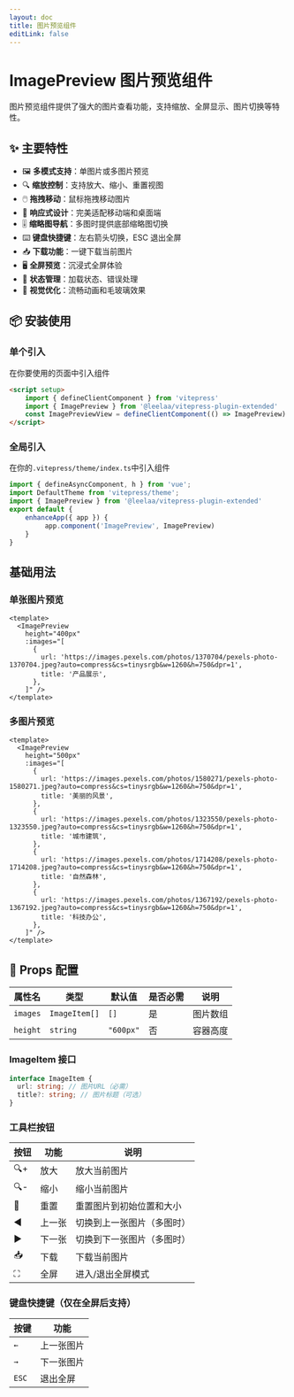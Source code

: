```yaml
---
layout: doc
title: 图片预览组件
editLink: false
---
```


# ImagePreview 图片预览组件

图片预览组件提供了强大的图片查看功能，支持缩放、全屏显示、图片切换等特性。

## ✨ 主要特性

- 🖼️ **多模式支持**：单图片或多图片预览
- 🔍 **缩放控制**：支持放大、缩小、重置视图
- 🖱️ **拖拽移动**：鼠标拖拽移动图片
- 📱 **响应式设计**：完美适配移动端和桌面端
- 🎚️ **缩略图导航**：多图时提供底部缩略图切换
- ⌨️ **键盘快捷键**：左右箭头切换，ESC 退出全屏
- 📥 **下载功能**：一键下载当前图片
- 🖥️ **全屏预览**：沉浸式全屏体验
- 🔄 **状态管理**：加载状态、错误处理
- 🎨 **视觉优化**：流畅动画和毛玻璃效果


## 📦 安装使用

### 单个引入
在你要使用的页面中引入组件
``` md
<script setup>
    import { defineClientComponent } from 'vitepress'
    import { ImagePreview } from '@leelaa/vitepress-plugin-extended'
    const ImagePreviewView = defineClientComponent(() => ImagePreview)
</script>
```

### 全局引入
在你的`.vitepress/theme/index.ts`中引入组件
``` js
import { defineAsyncComponent, h } from 'vue';
import DefaultTheme from 'vitepress/theme';
import { ImagePreview } from '@leelaa/vitepress-plugin-extended'
export default {
    enhanceApp({ app }) {
         app.component('ImagePreview', ImagePreview)
    }
}
```

## 基础用法

### 单张图片预览

```vue
<template>
  <ImagePreview
    height="400px"
    :images="[
      {
        url: 'https://images.pexels.com/photos/1370704/pexels-photo-1370704.jpeg?auto=compress&cs=tinysrgb&w=1260&h=750&dpr=1',
        title: '产品展示',
      },
    ]" />
</template>
```

<ImagePreview
    height="400px"
    :images="[
      {
        url: 'https://images.pexels.com/photos/1370704/pexels-photo-1370704.jpeg?auto=compress&cs=tinysrgb&w=1260&h=750&dpr=1',
        title: '产品展示',
      },
    ]" />

### 多图片预览

```vue
<template>
  <ImagePreview
    height="500px"
    :images="[
      {
        url: 'https://images.pexels.com/photos/1580271/pexels-photo-1580271.jpeg?auto=compress&cs=tinysrgb&w=1260&h=750&dpr=1',
        title: '美丽的风景',
      },
      {
        url: 'https://images.pexels.com/photos/1323550/pexels-photo-1323550.jpeg?auto=compress&cs=tinysrgb&w=1260&h=750&dpr=1',
        title: '城市建筑',
      },
      {
        url: 'https://images.pexels.com/photos/1714208/pexels-photo-1714208.jpeg?auto=compress&cs=tinysrgb&w=1260&h=750&dpr=1',
        title: '自然森林',
      },
      {
        url: 'https://images.pexels.com/photos/1367192/pexels-photo-1367192.jpeg?auto=compress&cs=tinysrgb&w=1260&h=750&dpr=1',
        title: '科技办公',
      },
    ]" />
</template>
```

<ImagePreview
    height="500px"
    :images="[
      {
        url: 'https://images.pexels.com/photos/1580271/pexels-photo-1580271.jpeg?auto=compress&cs=tinysrgb&w=1260&h=750&dpr=1',
        title: '美丽的风景',
      },
      {
        url: 'https://images.pexels.com/photos/1323550/pexels-photo-1323550.jpeg?auto=compress&cs=tinysrgb&w=1260&h=750&dpr=1',
        title: '城市建筑',
      },
      {
        url: 'https://images.pexels.com/photos/1714208/pexels-photo-1714208.jpeg?auto=compress&cs=tinysrgb&w=1260&h=750&dpr=1',
        title: '自然森林',
      },
      {
        url: 'https://images.pexels.com/photos/1367192/pexels-photo-1367192.jpeg?auto=compress&cs=tinysrgb&w=1260&h=750&dpr=1',
        title: '科技办公',
      },
    ]" />

## 🔧 Props 配置

| 属性名   | 类型          | 默认值    | 是否必需 | 说明     |
| -------- | ------------- | --------- | -------- | -------- |
| `images` | `ImageItem[]` | `[]`      | 是       | 图片数组 |
| `height` | `string`      | `"600px"` | 否       | 容器高度 |

### ImageItem 接口

```typescript
interface ImageItem {
  url: string; // 图片URL（必需）
  title?: string; // 图片标题（可选）
}
```

### 工具栏按钮

| 按钮 | 功能   | 说明                       |
| ---- | ------ | -------------------------- |
| 🔍+  | 放大   | 放大当前图片               |
| 🔍-  | 缩小   | 缩小当前图片               |
| 🔄   | 重置   | 重置图片到初始位置和大小   |
| ◀️   | 上一张 | 切换到上一张图片（多图时） |
| ▶️   | 下一张 | 切换到下一张图片（多图时） |
| 📥   | 下载   | 下载当前图片               |
| ⛶    | 全屏   | 进入/退出全屏模式          |

### 键盘快捷键（仅在全屏后支持）

| 按键  | 功能       |
| ----- | ---------- |
| `←`   | 上一张图片 |
| `→`   | 下一张图片 |
| `ESC` | 退出全屏   |
